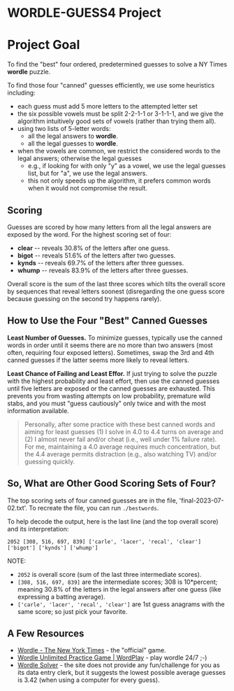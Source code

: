 # WORDLE-GUESS4 Project

# Project Goal
To find the "best" four ordered, predetermined guesses to solve a NY Times **wordle** puzzle.

To find those four "canned" guesses efficiently, we use some heuristics including:
* each guess must add 5 more letters to the attempted letter set
* the six possible vowels must be split 2-2-1-1 or 3-1-1-1, and we give the algorithm intuitively good sets of vowels (rather than trying them all).
* using two lists of 5-letter words:
    * all the legal answers to **wordle**.
    * all the legal guesses to **wordle**.
* when the vowels are common, we restrict the considered words to the legal answers; otherwise the legal guesses
    * e.g., if looking for with only "y" as a vowel, we use the legal guesses list, but for "a", we use the legal answers.
    * this not only speeds up the algorithm, it prefers common words when it would not compromise the result.

## Scoring
Guesses are scored by how many letters from all the legal answers are exposed by the word. For the highest scoring set of four:
* **clear** -- reveals 30.8% of the letters after one guess.
* **bigot** -- reveals 51.6% of the letters after two guesses.
* **kynds** -- reveals 69.7% of the letters after three guesses.
* **whump** -- reveals 83.9% of the letters after three guesses.

Overall score is the sum of the last three scores which tilts the overall score by sequences that reveal letters soonest (disregarding the one guess score because guessing on the second try happens rarely).

## How to Use the Four "Best" Canned Guesses
**Least Number of Guesses.** To minimize guesses, typically use the canned words in order until it seems there are no more than two answers (most often, requiring four exposed letters). Sometimes, swap the 3rd and 4th canned guesses if the latter seems more likely to reveal letters.

**Least Chance of Failing and Least Effor.** If just trying to solve the puzzle with the highest probability and least effort, then use the canned guesses until five letters are exposed or the canned guesses are exhausted. This prevents you from wasting attempts on low probability, premature wild stabs, and you must "guess cautiously" only twice and with the most information available.

> Personally, after some practice with these best canned words and aiming for least guesses (1) I solve in 4.0 to 4.4 turns on average and (2) I almost never fail and/or cheat (i.e., well under 1% failure rate).  For me, maintaining a 4.0 average requires much concentration, but the 4.4 average permits distraction (e.g., also watching TV) and/or guessing quickly.

## So, What are Other Good Scoring Sets of Four?
The top scoring sets of four canned guesses are in the file, 'final-2023-07-02.txt'. To recreate the file, you can run `./bestwords`.

To help decode the output, here is the last line (and the top overall score) and its interpretation:
```
2052 [308, 516, 697, 839] ['carle', 'lacer', 'recal', 'clear'] ['bigot'] ['kynds'] ['whump']
```
NOTE:
* `2052` is overall score (sum of the last three intermediate scores).
* `[308, 516, 697, 839]` are the intermediate scores; 308 is 10*percent; meaning 30.8% of the letters in the legal answers after one guess (like expressing a batting average).
* `['carle', 'lacer', 'recal', 'clear']` are 1st guess anagrams with the same score; so just pick your favorite.

## A Few Resources
* [Wordle - The New York Times](https://www.nytimes.com/games/wordle/index.html) - the "official" game.
* [Wordle Unlimited Practice Game | WordPlay](https://wordplay.com/) - play wordle 24/7 ;-)
* [Wordle Solver](https://jonathanolson.net/wordle-solver/) - the site does not provide any fun/challenge for you as its data entry clerk, but it suggests the lowest possible average guesses is 3.42 (when using a computer for every guess).
